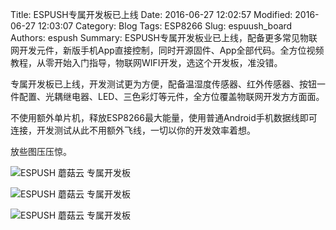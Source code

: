 Title: ESPUSH专属开发板已上线
Date: 2016-06-27 12:02:57
Modified: 2016-06-27 12:03:07
Category: Blog
Tags: ESP8266
Slug: espuush_board
Authors: espush
Summary: ESPUSH专属开发板业已上线，配备更多常见物联网开发元件，新版手机App直接控制，同时开源固件、App全部代码。全方位视频教程，从零开始入门指导，物联网WIFI开发，选这个开发板，准没错。


专属开发板已上线，开发测试更为方便，配备温湿度传感器、红外传感器、按钮一件配置、光耦继电器、LED、三色彩灯等元件，全方位覆盖物联网开发方方面面。

不使用额外单片机，释放ESP8266最大能量，使用普通Android手机数据线即可连接，开发测试从此不用额外飞线，一切以你的开发效率着想。

放些图压压惊。

![ESPUSH 蘑菇云 专属开发板]({filename}/images/espush_board/01.jpg)


![ESPUSH 蘑菇云 专属开发板]({filename}/images/espush_board/02.jpg)


![ESPUSH 蘑菇云 专属开发板]({filename}/images/espush_board/03.jpg)

